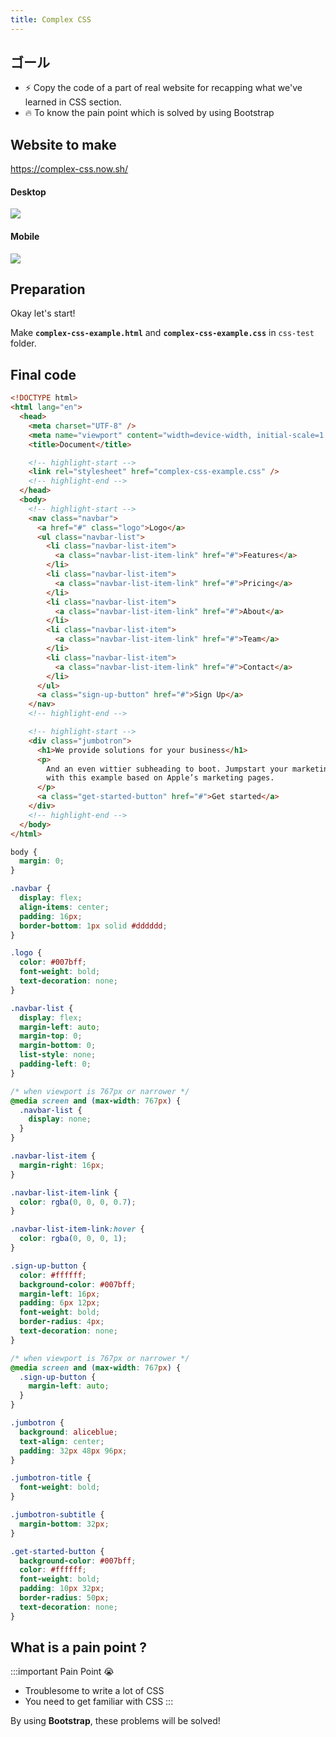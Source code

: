 ```yaml
---
title: Complex CSS
---
```


## ゴール
  - ⚡ Copy the code of a part of real website for recapping what we've learned in CSS section.
  - 🔥 To know the pain point which is solved by using Bootstrap

## Website to make

https://complex-css.now.sh/

#### Desktop
![](../../img/2020-05-16-15-30-25.png)

#### Mobile
![](../../img/2020-05-16-15-30-48.png)



## Preparation

Okay let's start!

Make **`complex-css-example.html`** and **`complex-css-example.css`** in `css-test` folder.


## Final code
```html title="complex-css-example.html"
<!DOCTYPE html>
<html lang="en">
  <head>
    <meta charset="UTF-8" />
    <meta name="viewport" content="width=device-width, initial-scale=1.0" />
    <title>Document</title>

    <!-- highlight-start -->
    <link rel="stylesheet" href="complex-css-example.css" />
    <!-- highlight-end -->
  </head>
  <body>
    <!-- highlight-start -->
    <nav class="navbar">
      <a href="#" class="logo">Logo</a>
      <ul class="navbar-list">
        <li class="navbar-list-item">
          <a class="navbar-list-item-link" href="#">Features</a>
        </li>
        <li class="navbar-list-item">
          <a class="navbar-list-item-link" href="#">Pricing</a>
        </li>
        <li class="navbar-list-item">
          <a class="navbar-list-item-link" href="#">About</a>
        </li>
        <li class="navbar-list-item">
          <a class="navbar-list-item-link" href="#">Team</a>
        </li>
        <li class="navbar-list-item">
          <a class="navbar-list-item-link" href="#">Contact</a>
        </li>
      </ul>
      <a class="sign-up-button" href="#">Sign Up</a>
    </nav>
    <!-- highlight-end -->

    <!-- highlight-start -->
    <div class="jumbotron">
      <h1>We provide solutions for your business</h1>
      <p>
        And an even wittier subheading to boot. Jumpstart your marketing efforts
        with this example based on Apple’s marketing pages.
      </p>
      <a class="get-started-button" href="#">Get started</a>
    </div>
    <!-- highlight-end -->
  </body>
</html>
```

```css title="complex-css-example.css"
body {
  margin: 0;
}

.navbar {
  display: flex;
  align-items: center;
  padding: 16px;
  border-bottom: 1px solid #dddddd;
}

.logo {
  color: #007bff;
  font-weight: bold;
  text-decoration: none;
}

.navbar-list {
  display: flex;
  margin-left: auto;
  margin-top: 0;
  margin-bottom: 0;
  list-style: none;
  padding-left: 0;
}

/* when viewport is 767px or narrower */
@media screen and (max-width: 767px) {
  .navbar-list {
    display: none;
  }
}

.navbar-list-item {
  margin-right: 16px;
}

.navbar-list-item-link {
  color: rgba(0, 0, 0, 0.7);
}

.navbar-list-item-link:hover {
  color: rgba(0, 0, 0, 1);
}

.sign-up-button {
  color: #ffffff;
  background-color: #007bff;
  margin-left: 16px;
  padding: 6px 12px;
  font-weight: bold;
  border-radius: 4px;
  text-decoration: none;
}

/* when viewport is 767px or narrower */
@media screen and (max-width: 767px) {
  .sign-up-button {
    margin-left: auto;
  }
}

.jumbotron {
  background: aliceblue;
  text-align: center;
  padding: 32px 48px 96px;
}

.jumbotron-title {
  font-weight: bold;
}

.jumbotron-subtitle {
  margin-bottom: 32px;
}

.get-started-button {
  background-color: #007bff;
  color: #ffffff;
  font-weight: bold;
  padding: 10px 32px;
  border-radius: 50px;
  text-decoration: none;
}
```

## What is a pain point ?

:::important Pain Point 😭
  - Troublesome to write a lot of CSS
  - You need to get familiar with CSS
:::

By using **Bootstrap**, these problems will be solved!